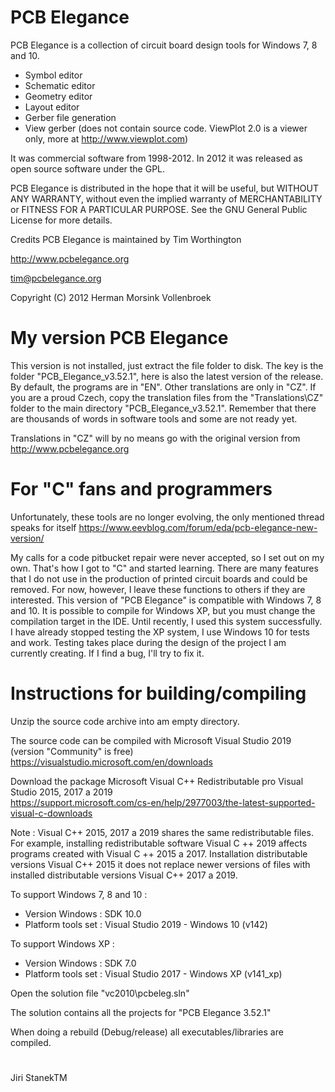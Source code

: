 # PCB Elegance
PCB Elegance is a collection of circuit board design tools for Windows 7, 8 and 10.
- Symbol editor 
- Schematic editor 
- Geometry editor 
- Layout editor 
- Gerber file generation 
- View gerber (does not contain source code. ViewPlot 2.0 is a viewer only, more at http://www.viewplot.com)

It was commercial software from 1998-2012.
In 2012 it was released as open source software under the GPL.

PCB Elegance is distributed in the hope that it will be useful, but WITHOUT ANY WARRANTY,
without even the implied warranty of MERCHANTABILITY or FITNESS FOR A PARTICULAR PURPOSE.
See the GNU General Public License for more details.

Credits
PCB Elegance is maintained by Tim Worthington

http://www.pcbelegance.org

tim@pcbelegance.org

Copyright (C) 2012 Herman Morsink Vollenbroek

# My version PCB Elegance
This version is not installed, just extract the file folder to disk.
The key is the folder "PCB_Elegance_v3.52.1", here is also the latest version of the release.
By default, the programs are in "EN".
Other translations are only in "CZ".
If you are a proud Czech, copy the translation files from the "Translations\CZ" folder to the main directory "PCB_Elegance_v3.52.1".
Remember that there are thousands of words in software tools and some are not ready yet.

Translations in "CZ" will by no means go with the original version from http://www.pcbelegance.org

# For "C" fans and programmers
Unfortunately, these tools are no longer evolving, the only mentioned thread speaks for itself https://www.eevblog.com/forum/eda/pcb-elegance-new-version/

My calls for a code pitbucket repair were never accepted, so I set out on my own.
That's how I got to "C" and started learning.
There are many features that I do not use in the production of printed circuit boards and could be removed.
For now, however, I leave these functions to others if they are interested.
This version of "PCB Elegance" is compatible with Windows 7, 8 and 10.
It is possible to compile for Windows XP, but you must change the compilation target in the IDE.
Until recently, I used this system successfully.
I have already stopped testing the XP system, I use Windows 10 for tests and work.
Testing takes place during the design of the project I am currently creating.
If I find a bug, I'll try to fix it.

# Instructions for building/compiling
Unzip the source code archive into am empty directory.

The source code can be compiled with Microsoft Visual Studio 2019 (version "Community" is free)        
https://visualstudio.microsoft.com/en/downloads

Download the package Microsoft Visual C++ Redistributable pro Visual Studio 2015, 2017 a 2019        
https://support.microsoft.com/cs-en/help/2977003/the-latest-supported-visual-c-downloads

Note : Visual C++ 2015, 2017 a 2019 shares the same redistributable files.
For example, installing redistributable software Visual C ++ 2019 affects programs created with Visual C ++ 2015 a 2017.
Installation distributable versions Visual C++ 2015 it does not replace newer versions of files with installed distributable versions Visual C++ 2017 a 2019.

To support Windows 7, 8 and 10 :            
- Version Windows : SDK 10.0              
- Platform tools set : Visual Studio 2019 - Windows 10 (v142)

To support Windows XP :              
- Version Windows : SDK 7.0              
- Platform tools set : Visual Studio 2017 - Windows XP (v141_xp)

Open the solution file "vc2010\pcbeleg.sln"

The solution contains all the projects for "PCB Elegance 3.52.1"

When doing a rebuild (Debug/release) all executables/libraries are compiled.
#
Jiri StanekTM
